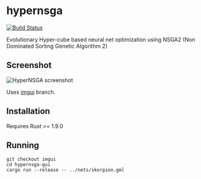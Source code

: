 # hypernsga

[![Build Status](https://travis-ci.org/mneumann/hypernsga.svg?branch=master)](https://travis-ci.org/mneumann/hypernsga)

Evolutionary Hyper-cube based neural net optimization using NSGA2 (Non Dominated Sorting Genetic Algorithm 2)

## Screenshot

![HyperNSGA screenshot](/doc/screenshot.png?raw=true "hypernsga")

Uses [imgui] branch.

## Installation

Requires Rust >= 1.9.0

## Running

```
git checkout imgui
cd hypernsga-gui
cargo run --release -- ../nets/skorpion.gml
```

[imgui]: https://github.com/mneumann/hypernsga/tree/imgui
